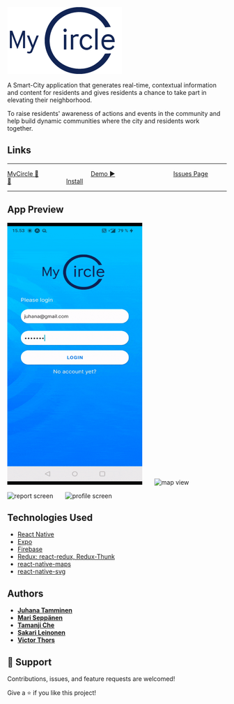 <img src="./assets/Logo.png" alt="MyCircle" /> 
 

A  Smart-City application that generates real-time, contextual information and content for residents and gives residents a chance to take part in elevating their neighborhood.​

To raise residents' awareness ​of actions and events in the community and help build dynamic communities where the city and residents work together.​

## Links
<hr/>

 [MyCircle 📁](https://github.com/JuhanaTa/myCircle) &emsp;&emsp;&emsp;&emsp;&emsp;&emsp;&emsp;&emsp; [Demo ▶️](https://youtu.be/rT5Wi81qlJc) &emsp;&emsp;&emsp;&emsp;&emsp;&emsp;&emsp;&emsp;&emsp; [Issues Page 🐛](https://github.com/JuhanaTa/myCircle/issues)&emsp;&emsp;&emsp;&emsp;&emsp;&emsp;&emsp;&emsp;&emsp;[Install](https://expo.dev/@tamanji%20/myCircle)

<hr/>

## App Preview

<img src="./assets/readme-gifs/mycircle-home.gif" alt="home screen"  height="600" width="310"/>&emsp;&emsp;<img src="./assets/readme-gifs/mycircle-maps.gif" alt="map view" height="600" width="310" /> 

<img src="./assets/readme-gifs/mycircle-report.gif" alt="report screen" height="600" width="310" />&emsp;&emsp;<img src="./assets/readme-gifs/mycircle-profile.gif" alt="profile screen" height="600" width="310" /> 



## Technologies Used

- [React Native](https://reactnative.dev/)
- [Expo](https://expo.dev/)
- [Firebase](https://firebase.google.com/)
- [Redux: react-redux, Redux-Thunk](https://redux.js.org/introduction/getting-started)
- [react-native-maps](https://github.com/react-native-maps/react-native-maps)
- [react-native-svg](https://github.com/react-native-svg/react-native-svg)

## Authors

- **[Juhana Tamminen](https://github.com/JuhanaTa)**
- **[Mari Seppänen](https://github.com/mariksep)**
- **[Tamanji Che](https://github.com/ambeche)**
- **[Sakari Leinonen](https://www.linkedin.com/in/sakari-leinonen/)**
- **[Victor Thors](https://www.linkedin.com/in/victorthors/)**

## 🤝 Support

Contributions, issues, and feature requests are welcomed!

Give a ⭐️ if you like this project!
